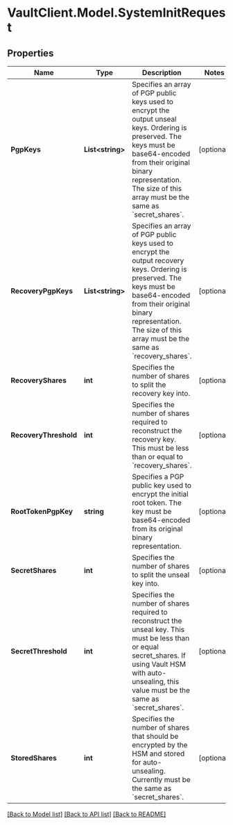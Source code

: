 # VaultClient.Model.SystemInitRequest

## Properties

Name | Type | Description | Notes
------------ | ------------- | ------------- | -------------
**PgpKeys** | **List&lt;string&gt;** | Specifies an array of PGP public keys used to encrypt the output unseal keys. Ordering is preserved. The keys must be base64-encoded from their original binary representation. The size of this array must be the same as &#x60;secret_shares&#x60;. | [optional] 
**RecoveryPgpKeys** | **List&lt;string&gt;** | Specifies an array of PGP public keys used to encrypt the output recovery keys. Ordering is preserved. The keys must be base64-encoded from their original binary representation. The size of this array must be the same as &#x60;recovery_shares&#x60;. | [optional] 
**RecoveryShares** | **int** | Specifies the number of shares to split the recovery key into. | [optional] 
**RecoveryThreshold** | **int** | Specifies the number of shares required to reconstruct the recovery key. This must be less than or equal to &#x60;recovery_shares&#x60;. | [optional] 
**RootTokenPgpKey** | **string** | Specifies a PGP public key used to encrypt the initial root token. The key must be base64-encoded from its original binary representation. | [optional] 
**SecretShares** | **int** | Specifies the number of shares to split the unseal key into. | [optional] 
**SecretThreshold** | **int** | Specifies the number of shares required to reconstruct the unseal key. This must be less than or equal secret_shares. If using Vault HSM with auto-unsealing, this value must be the same as &#x60;secret_shares&#x60;. | [optional] 
**StoredShares** | **int** | Specifies the number of shares that should be encrypted by the HSM and stored for auto-unsealing. Currently must be the same as &#x60;secret_shares&#x60;. | [optional] 

[[Back to Model list]](../README.md#documentation-for-models) [[Back to API list]](../README.md#documentation-for-api-endpoints) [[Back to README]](../README.md)

